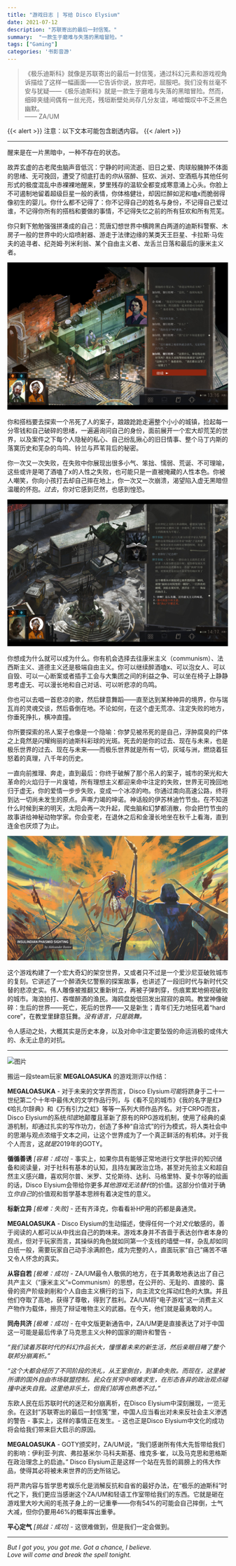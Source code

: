 ```yaml
---
title: "游戏日志 | 写给 Disco Elysium"
date: 2021-07-12
description: "苏联寄出的最后一封信笺。"
summary:  "一款生于磨难与失落的黑暗冒险。"
tags: ["Gaming"]
categories: '书影音游'
---
```


>《极乐迪斯科》就像是苏联寄出的最后一封信笺，通过科幻元素和游戏视角诉描绘了这样一幅画面——它告诉你说，放弃吧，屈服吧。我们没有丝毫不安与犹疑——《极乐迪斯科》就是一款生于磨难与失落的黑暗冒险。然而，细碎夹缝间偶有一丝光亮，残垣断壁处尚存几分友谊，唏嘘慨叹中不乏黑色幽默。<br>
> —— ZA/UM

{{< alert  >}}
注意：以下文本可能包含剧透内容。
{{< /alert  >}}

---

醒来是在一片黑暗中，一种不存在的状态。

故弄玄虚的古老爬虫脑声音低沉：宁静的时间流逝、旧日之爱、肉球般臃肿不体面的思绪、无可挽回，遭受了彻底打击的*你*从宿醉、狂欢、派对、空酒瓶与其他任何形式的极度混乱中赤裸裸地醒来，梦里残存的温软全都变成寒意涌上心头。你脸上不可遏制地留着超级巨星一般的表情，你体格健壮，却因烂醉如泥和嗑x而脆弱得像初生的婴儿。你什么都不记得了：你不记得自己的姓名与身份，不记得自己爱过谁，不记得你所有的搭档和要做的事情，不记得失忆之前的所有狂欢和所有荒芜。

你只剩下勉勉强强拼凑成的自己：荒唐幻想世界中横跨黑白两道的迪斯科警察、木房子一般的世界中的火焰喷射器、游走于法律边缘的某类天王巨星、卡拉斯·马佐夫的追寻者、纪尧姆·列米利翁、某个自由主义者、龙舌兰日落和最后的康米主义者。
  

![图片](01.jpg "——所以他们都很不满，很不满。")



你和搭档要去探索一个吊死了人的案子，踉踉跄跄走遍整个小小的城镇，捡起每一分零钱和自己破碎的思绪，一遍遍询问自己的身份，面前展开一个宏大却荒芜的世界，以及案件之下每个人隐秘的私心、自己纷乱揪心的旧日情事、整个马丁内斯的落寞历史和芜杂的鸟鸣、铃兰与芦苇背后的秘密。

你一次又一次失败，在失败中你展现出很多小气、笨拙、懦弱、荒诞、不可理喻，这些或许是喝了酒嗑了x的人性之失败，也可能只是一直被掩藏的人性本色。你被人嘲笑，你向小孩打去却自己摔在地上，你一次又一次崩溃，渴望陷入虚无黑暗但温暖的怀抱。*过去*，你对它感到茫然，也感到惶恐。
  

![图片](02.jpg "骑马者纪念碑立在交通岛中央")
  

你想成为什么就可以成为什么。你有机会选择去往康米主义（communism）、法西斯主义、道德主义还是极端自由主义。你可以继续醉酒嗑x、可以泡女人、可以自毁、可以一心断案或者插手工会与大集团之间的利益之争、可以坐在椅子上静静思考虚无、可以漫长地和自己对话、可以听悲凉的鸟鸣。

你也可以去唱一首悲凉的歌，然后肆意舞蹈——直至达到某种神异的境界，你与瑞瓦肖的灵魂交谈，然后昏倒在地。不论如何，在这个虚无荒凉、注定失败的地方，你垂死挣扎，横冲直撞。

你所要探索的吊人案子也像是一个隐喻：你梦见被吊死的是自己，浮肿腐臭的尸体之上竟然是闪耀绚丽的迪斯科彩球的光斑。死去的是你的过去、现在与未来，也是极乐世界的过去、现在与未来——而极乐世界就是所有一切，灰域与洲，燃烧着狂怒着的真理，八千年的历史。

一直向前推理、奔走，直到最后：你终于破解了那个吊人的案子，城市的荣光和大革命的火焰归于一片废墟，所有理想主义都迎来命中注定的失败，世界无可挽回地归于虚无，你的爱情一步步失败，变成一个冰凉的吻。你通过南向高速公路，终将到达一切尚未发生的原点。声嘶力竭的坤诺。神话般的伊苏林迪竹节虫。在不知道什么时候到来的明天，太阳会再一次升起，爬虫脑和幻梦都消散，你会把竹节虫的故事讲给神秘动物学家。你会变老，在退休之后和金漫长地坐在秋千上看海，直到连金也厌烦了为止。

  
![图片](03.jpg "伊苏林迪竹节虫")

这个游戏构建了一个宏大奇幻的架空世界，又或者只不过是一个爱沙尼亚破败城市的复刻。它讲述了一个醉酒失忆警察的探案故事，也讲述了一段旧时代与新时代交替的悲凉史实。伟人雕像被推翻又重新树立，再被子弹刺穿，伤痕累累地俯视破败的城市。海浪拍打、吞噬醉酒的渔民。海鸥盘旋低回发出寂寂的哀鸣。教堂神像破碎：生后的世界——死亡，死后的世界——又是新生；青年们无力地狂吼着“hard core”，在教堂里肆意狂舞。*没有语言，只是跳舞。*  

令人感动之处，大概其实是历史本身，以及对命中注定要坠毁的命运消极的或伟大的、永无止息的对抗。
 

---
 

![图片](04.gif "没有语言，只是跳舞")


搬运一段steam玩家 **MEGALOASUKA** 的游戏测评以作结：  
  

**MEGALOASUKA** - 对于未来的文学界而言，Disco Elysium*可能*将跻身于二十一世纪第二个十年中最伟大的文学作品行列，与《看不见的城市》《我的名字是红》《哈扎尔辞典》和《万有引力之虹》等等一系列大师作品齐名。对于CRPG而言，Disco Elysium的系统*彻底*地颠覆且革新了原有的RPG游戏机制，使用了经典的桌游机制，却通过扎实的写作功力，创造了多种“自洽式”的行为模式，将人类社会中的思潮与观点浓缩于文本之间，让这个世界成为了一个真正鲜活的有机体。对于我个人而言，这*就是*2019年的GOTY。

**循循善诱** _[容易：成功]_ - 事实上，如果你具有能够正常地进行文学批评的知识储备和阅读量，对于社科有基本的认知，且持左翼政治立场，甚至对先验主义和超自然主义感兴趣，喜欢阿尔普、米罗、艾伦斯待、达利、马格里特、夏卡尔等的绘画的话，Disco Elysium会带给你更多*其他游戏无法替代*的价值。这部分价值对于确立*你自己*的价值观和哲学基本思辨有着决定性的意义。
  
**标新立异** _[极难：失败]_ - 还有齐泽克，你看看补HP用的药都是鼻通灵。

**MEGALOASUKA** - Disco Elysium的生动描述，使得任何一个对*文化*敏感的，善于阅读的人都可以从中找出自己的韵味来。游戏本身并不吝啬于表达创作者本身的观点，但对于玩家而言，其操纵的角色就如同第一个支线的墙壁一样，杂乱却如同白纸一般，需要玩家自己动手涂满颜色，成为完整的人，直面玩家“自己”痛苦不堪又令人怀念的真实。
  
**从容自若** _[极难：成功]_ - ZA/UM最令人敬佩的地方，在于其勇敢地表达出了自己共产主义（“康米主义”=Communism）的思想，在公开的、无耻的、直接的、露骨的资产阶级剥削和个人自由主义横行的当下，向主流文化挥动红色的大旗。并且他们夺取了高地，获得了尊敬，得到了胜利。ZA/UM将“电子游戏”这一消费主义产物作为载体，擦亮了辩证唯物主义的武器。在今天，他们就是最勇敢的人。
  
**同舟共济** _[极难：成功]_ - 在中文版更新通告中，ZA/UM更是直接表达了对于中国这一可能是最后传承了马克思主义火种的国家的期许和警告 -
  
_“我们读着苏联时代的科幻作品长大，憧憬着未来的新生活，然后亲眼目睹了整个联邦分崩离析。”_

_“这个大都会经历了不同阶段的洗礼，从王室倒台，到革命失败。而现在，这里被所谓的国外自由市场联盟控制。民众在贫穷中艰难求生，在形态各异的政治观点碰撞中迷失自我。这里绝非乐土，但我们却再也熟悉不过。”_

东欧人民在后苏联时代的迷茫和分崩离析，在Disco Elysium中深刻展现，一览无余。在这封“苏联寄出的最后一封信笺”里，中国人应当看出对未来反社会主义渗透的警告 - 事实上，这样的事情正在发生。- 这也正是Disco Elysium中文化的成功将会给我们带来巨大启示的原因。
 
**MEGALOASUKA** - GOTY颁奖时，ZA/UM说，“我们感谢所有伟大先哲带给我们的影响：伊利亚·列宾、弗拉基米尔·马科夫斯基、维克多·崔，以及马克思和恩格斯在政治理念上的启迪。” Disco Elysium正是这样一个站在先哲的肩膀上的伟大作品，使得其必将被未来世界的历史所铭记。

将严肃内容与哲学思考娱乐化是消解反抗和自省的最好办法，在“极乐的迪斯科”时代之下，我们更应当感谢这个ZA/UM和轻语工作室带给我们的东西。它就是砸在游戏里大吵大闹的毛孩子身上的一记重拳——你有54%的可能会自己摔倒，士气大减，但你仍要用46%的概率挥出重拳。

**平心定气** _[挑战：成功]_ - 这很难做到，但是我们一定会做到。

---



*But I got you, you got me. Got a chance, I believe. <br>Love will come and break the spell tonight.*
